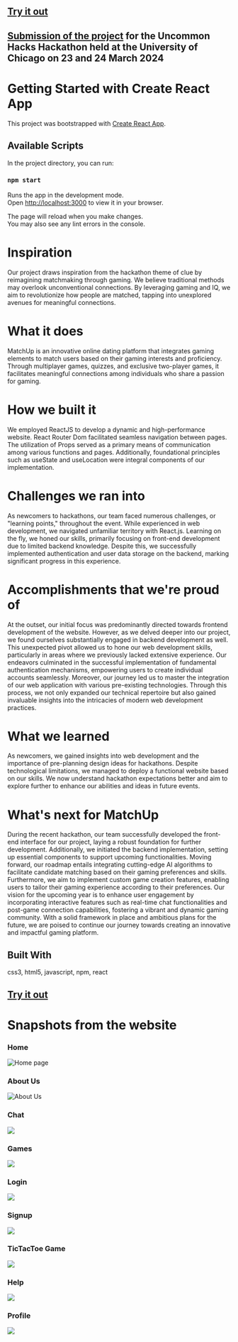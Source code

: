## [Try it out](https://dreamy-kitsune-04165e.netlify.app/)
## [Submission of the project](https://devpost.com/software/matchup-pb89fo) for the Uncommon Hacks Hackathon held at the University of Chicago on 23 and 24 March 2024

# Getting Started with Create React App

This project was bootstrapped with [Create React App](https://github.com/facebook/create-react-app).

## Available Scripts

In the project directory, you can run:

### `npm start`

Runs the app in the development mode.\
Open [http://localhost:3000](http://localhost:3000) to view it in your browser.

The page will reload when you make changes.\
You may also see any lint errors in the console.

# Inspiration
Our project draws inspiration from the hackathon theme of clue by reimagining matchmaking through gaming. We believe traditional methods may overlook unconventional connections. By leveraging gaming and IQ, we aim to revolutionize how people are matched, tapping into unexplored avenues for meaningful connections.

# What it does
MatchUp is an innovative online dating platform that integrates gaming elements to match users based on their gaming interests and proficiency. Through multiplayer games, quizzes, and exclusive two-player games, it facilitates meaningful connections among individuals who share a passion for gaming.

# How we built it
We employed ReactJS to develop a dynamic and high-performance website. React Router Dom facilitated seamless navigation between pages. The utilization of Props served as a primary means of communication among various functions and pages. Additionally, foundational principles such as useState and useLocation were integral components of our implementation.

# Challenges we ran into
As newcomers to hackathons, our team faced numerous challenges, or "learning points," throughout the event. While experienced in web development, we navigated unfamiliar territory with React.js. Learning on the fly, we honed our skills, primarily focusing on front-end development due to limited backend knowledge. Despite this, we successfully implemented authentication and user data storage on the backend, marking significant progress in this experience.

# Accomplishments that we're proud of
At the outset, our initial focus was predominantly directed towards frontend development of the website. However, as we delved deeper into our project, we found ourselves substantially engaged in backend development as well. This unexpected pivot allowed us to hone our web development skills, particularly in areas where we previously lacked extensive experience. Our endeavors culminated in the successful implementation of fundamental authentication mechanisms, empowering users to create individual accounts seamlessly. Moreover, our journey led us to master the integration of our web application with various pre-existing technologies. Through this process, we not only expanded our technical repertoire but also gained invaluable insights into the intricacies of modern web development practices.

# What we learned
As newcomers, we gained insights into web development and the importance of pre-planning design ideas for hackathons. Despite technological limitations, we managed to deploy a functional website based on our skills. We now understand hackathon expectations better and aim to explore further to enhance our abilities and ideas in future events.

# What's next for MatchUp
During the recent hackathon, our team successfully developed the front-end interface for our project, laying a robust foundation for further development. Additionally, we initiated the backend implementation, setting up essential components to support upcoming functionalities. Moving forward, our roadmap entails integrating cutting-edge AI algorithms to facilitate candidate matching based on their gaming preferences and skills. Furthermore, we aim to implement custom game creation features, enabling users to tailor their gaming experience according to their preferences. Our vision for the upcoming year is to enhance user engagement by incorporating interactive features such as real-time chat functionalities and post-game connection capabilities, fostering a vibrant and dynamic gaming community. With a solid framework in place and ambitious plans for the future, we are poised to continue our journey towards creating an innovative and impactful gaming platform.

## Built With
css3, html5, javascript, npm, react

## [Try it out](https://dreamy-kitsune-04165e.netlify.app/)

# Snapshots from the website
### Home
![Home page](teamup/src/assets/Images/Home.png)

### About Us
![About Us](teamup/src/assets/Images/AboutUs.png)

### Chat
![](teamup/src/assets/Images/Chat.png)

### Games
![](teamup/src/assets/Images/Games.png)

### Login
![](teamup/src/assets/Images/Login.png)

### Signup
![](teamup/src/assets/Images/Signup.png)

### TicTacToe Game
![](teamup/src/assets/Images/TicTacToe.png)

### Help 
![](teamup/src/assets/Images/help.png)

### Profile
![](teamup/src/assets/Images/profile.png)
